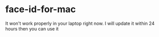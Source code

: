 # face-id-for-mac
It won't work properly in your laptop right now. I will update it within 24 hours then you can use it
